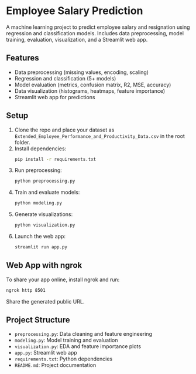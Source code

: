# Employee Salary Prediction

A machine learning project to predict employee salary and resignation using regression and classification models. Includes data preprocessing, model training, evaluation, visualization, and a Streamlit web app.

## Features
- Data preprocessing (missing values, encoding, scaling)
- Regression and classification (5+ models)
- Model evaluation (metrics, confusion matrix, R2, MSE, accuracy)
- Data visualization (histograms, heatmaps, feature importance)
- Streamlit web app for predictions

## Setup
1. Clone the repo and place your dataset as `Extended_Employee_Performance_and_Productivity_Data.csv` in the root folder.
2. Install dependencies:
   ```bash
   pip install -r requirements.txt
   ```
3. Run preprocessing:
   ```bash
   python preprocessing.py
   ```
4. Train and evaluate models:
   ```bash
   python modeling.py
   ```
5. Generate visualizations:
   ```bash
   python visualization.py
   ```
6. Launch the web app:
   ```bash
   streamlit run app.py
   ```

## Web App with ngrok
To share your app online, install ngrok and run:
```bash
ngrok http 8501
```
Share the generated public URL.

## Project Structure
- `preprocessing.py`: Data cleaning and feature engineering
- `modeling.py`: Model training and evaluation
- `visualization.py`: EDA and feature importance plots
- `app.py`: Streamlit web app
- `requirements.txt`: Python dependencies
- `README.md`: Project documentation
